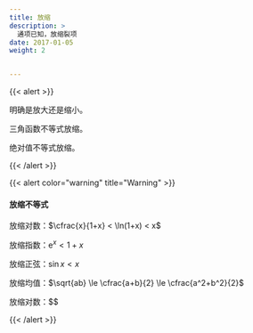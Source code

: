 ```yaml
---
title: 放缩
description: >
  通项已知，放缩裂项
date: 2017-01-05
weight: 2


---
```


{{< alert >}}

明确是放大还是缩小。

三角函数不等式放缩。

绝对值不等式放缩。


{{< /alert >}}



{{< alert color="warning" title="Warning" >}}

#### 放缩不等式

放缩对数：$\cfrac{x}{1+x} < \ln(1+x) < x$

放缩指数：$\text{e}^x < 1+x$

放缩正弦：$\sin x < x$

放缩均值：$\sqrt{ab} \le \cfrac{a+b}{2} \le \cfrac{a^2+b^2}{2}$

放缩对数：$$

{{< /alert >}}
























